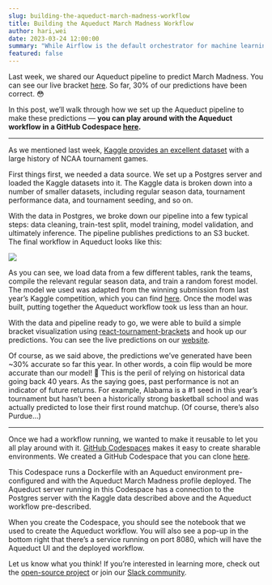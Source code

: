 ```yaml
---
slug: building-the-aqueduct-march-madness-workflow
title: Building the Aqueduct March Madness Workflow
author: hari,wei
date: 2023-03-24 12:00:00
summary: "While Airflow is the default orchestrator for machine learning today, it has some key shortcomings: it doesn't care about data, it's not built for fast iteration, and it exacerbates infrastructure complexity. In this post, we discuss how Aqueduct's Airflow integration enhances how Airflow works for machine learning."
featured: false
---
```


Last week, we shared our Aqueduct pipeline to predict March Madness. You can see our live bracket [here](https://aqueducthq.com/march-madness). So far, 30% of our predictions have been correct. 😳 

In this post, we’ll walk through how we set up the Aqueduct pipeline to make these predictions — **you can play around with the Aqueduct workflow in a GitHub Codespace [here](https://github.com/codespaces/new?hide_repo_select=true&ref=ENG-2546-setup-aqueduct-codespace&repo=496844646).**

---

As we mentioned last week, [Kaggle provides an excellent dataset](https://www.kaggle.com/competitions/mens-march-mania-2022/data) with a large history of NCAA tournament games. 

First things first, we needed a data source. We set up a Postgres server and loaded the Kaggle datasets into it. The Kaggle data is broken down into a number of smaller datasets, including regular season data, tournament performance data, and tournament seeding, and so on.

With the data in Postgres, we broke down our pipeline into a few typical steps: data cleaning, train-test split, model training, model validation, and ultimately inference.  The pipeline publishes predictions to an S3 bucket. The final workflow in Aqueduct looks like this:

<img src="/blog/building-the-aqueduct-march-madness-workflow/workflow.png" />

As you can see, we load data from a few different tables, rank the teams, compile the relevant regular season data, and train a random forest model. The model we used was adapted from the winning submission from last year’s Kaggle competition, which you can find [here](https://www.kaggle.com/code/alghanirfan/ncaa-march-madness-random-forest-python). Once the model was built, putting together the Aqueduct workflow took us less than an hour.

With the data and pipeline ready to go, we were able to build a simple bracket visualization using [react-tournament-brackets](https://github.com/g-loot/react-tournament-brackets/tree/ec6fba72fd6b4da2b8ec7c8af0417ce96ca65d0f) and hook up our predictions. You can see the live predictions on our [website](/march-madness).

Of course, as we said above, the predictions we’ve generated have been ~30% accurate so far this year. In other words, a coin flip would be more accurate than our model! 😬 This is the peril of relying on historical data going back 40 years. As the saying goes, past performance is not an indicator of future returns. For example, Alabama is a #1 seed in this year’s tournament but hasn’t been a historically strong basketball school and was actually predicted to lose their first round matchup. (Of course, there’s also Purdue…)

---

Once we had a workflow running, we wanted to make it reusable to let you all play around with it. [GitHub Codespaces](https://github.com/codespaces) makes it easy to create sharable environments. We created a GitHub Codespace that you can clone [here](https://github.com/codespaces/new?hide_repo_select=true&ref=ENG-2546-setup-aqueduct-codespace&repo=496844646). 

This Codespace runs a Dockerfile with an Aqueduct environment pre-configured and with the Aqueduct March Madness profile deployed. The Aqueduct server running in this Codespace has a connection to the Postgres server with the Kaggle data described above and the Aqueduct workflow pre-described. 

When you create the Codespace, you should see the notebook that we used to create the Aqueduct workflow. You will also see a pop-up in the bottom right that there’s a service running on port 8080, which will have the Aqueduct UI and the deployed workflow. 

Let us know what you think! If you’re interested in learning more, check out the [open-source project](https://github.com/aqueducthq/aqueduct) or join our [Slack community](https://slack.aqueducthq.com).